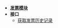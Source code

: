 - [**发票模块**](modules/aukey-supply-chain-invoice/main)
- **接口**
    - [获取发票历史记录](modules/aukey-supply-chain-invoice/invoice_history)
